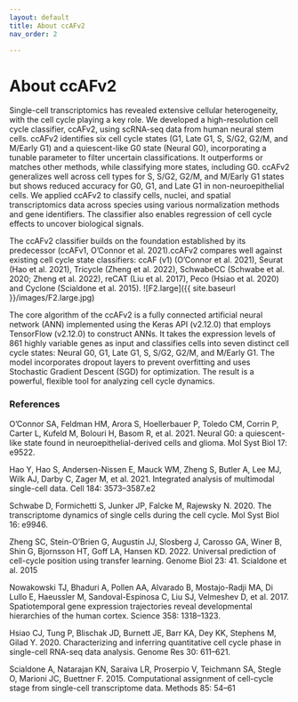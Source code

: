 ```yaml
---
layout: default
title: About ccAFv2
nav_order: 2

---
```

# About ccAFv2
Single-cell transcriptomics has revealed extensive cellular heterogeneity, with the cell cycle playing a key role. We developed a high-resolution cell cycle classifier, ccAFv2, using scRNA-seq data from human neural stem cells. ccAFv2 identifies six cell cycle states (G1, Late G1, S, S/G2, G2/M, and M/Early G1) and a quiescent-like G0 state (Neural G0), incorporating a tunable parameter to filter uncertain classifications. It outperforms or matches other methods, while classifying more states, including G0. ccAFv2 generalizes well across cell types for S, S/G2, G2/M, and M/Early G1 states but shows reduced accuracy for G0, G1, and Late G1 in non-neuroepithelial cells. We applied ccAFv2 to classify cells, nuclei, and spatial transcriptomics data across species using various normalization methods and gene identifiers. The classifier also enables regression of cell cycle effects to uncover biological signals. 

The ccAFv2 classifier builds on the foundation established by its predecessor (ccAFv1, O’Connor et al. 2021).ccAFv2 compares well against existing cell cycle state classifiers: ccAF (v1) (O’Connor et al. 2021), Seurat (Hao et al. 2021), Tricycle (Zheng et al. 2022), SchwabeCC (Schwabe et al. 2020; Zheng et al. 2022), reCAT (Liu et al. 2017), Peco (Hsiao et al. 2020) and Cyclone (Scialdone et al. 2015). 
![F2.large]({{ site.baseurl }}/images/F2.large.jpg)

The core algorithm of the ccAFv2 is a fully connected artificial neural network (ANN) implemented using the Keras API (v2.12.0) that employs TensorFlow (v2.12.0) to construct ANNs. It takes the expression levels of 861 highly variable genes as input and classifies cells into seven distinct cell cycle states: Neural G0, G1, Late G1, S, S/G2, G2/M, and M/Early G1. The model incorporates dropout layers to prevent overfitting and uses Stochastic Gradient Descent (SGD) for optimization. The result is a powerful, flexible tool for analyzing cell cycle dynamics.



### References 
O’Connor SA, Feldman HM, Arora S, Hoellerbauer P, Toledo CM, Corrin P, Carter L, Kufeld M, Bolouri H, Basom R, et al. 2021. Neural G0: a quiescent-like state found in neuroepithelial-derived cells and glioma. Mol Syst Biol 17: e9522.

Hao Y, Hao S, Andersen-Nissen E, Mauck WM, Zheng S, Butler A, Lee MJ, Wilk AJ, Darby C, Zager M, et al. 2021. Integrated analysis of multimodal single-cell data. Cell 184: 3573–3587.e2

Schwabe D, Formichetti S, Junker JP, Falcke M, Rajewsky N. 2020. The transcriptome dynamics of single cells during the cell cycle. Mol Syst Biol 16: e9946.

Zheng SC, Stein-O’Brien G, Augustin JJ, Slosberg J, Carosso GA, Winer B, Shin G, Bjornsson HT, Goff LA, Hansen KD. 2022. Universal prediction of cell-cycle position using transfer learning. Genome Biol 23: 41.
Scialdone et al. 2015

Nowakowski TJ, Bhaduri A, Pollen AA, Alvarado B, Mostajo-Radji MA, Di Lullo E, Haeussler M, Sandoval-Espinosa C, Liu SJ, Velmeshev D, et al. 2017. Spatiotemporal gene expression trajectories reveal developmental hierarchies of the human cortex. Science 358: 1318–1323.

Hsiao CJ, Tung P, Blischak JD, Burnett JE, Barr KA, Dey KK, Stephens M, Gilad Y. 2020. Characterizing and inferring quantitative cell cycle phase in single-cell RNA-seq data analysis. Genome Res 30: 611–621.

Scialdone A, Natarajan KN, Saraiva LR, Proserpio V, Teichmann SA, Stegle O, Marioni JC, Buettner F. 2015. Computational assignment of cell-cycle stage from single-cell transcriptome data. Methods 85: 54–61
